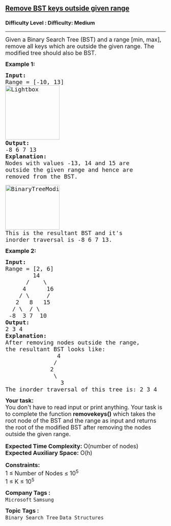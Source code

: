 <h2><a href="https://www.geeksforgeeks.org/problems/remove-bst-keys-outside-given-range/1?page=11&category=Tree,Binary%20Search%20Tree,DFS,BFS&sortBy=difficulty">Remove BST keys outside given range</a></h2><h3>Difficulty Level : Difficulty: Medium</h3><hr><div class="problems_problem_content__Xm_eO"><p><span style="font-size:18px">Given a Binary Search Tree (BST) and a range [min, max], remove all keys which are outside the given range. The modified tree should also be BST.</span></p>

<p><strong><span style="font-size:18px">Example 1:</span></strong></p>

<pre><strong><span style="font-size:18px">Input:
</span></strong><span style="font-size:18px">Range = [-10, 13]</span>
<span style="font-size:18px"><img alt="Lightbox" src="https://media.geeksforgeeks.org/wp-content/cdn-uploads/BinaryTree14.png" style="height:170px; width:170px"></span>
<strong><span style="font-size:18px">Output:</span></strong>
<span style="font-size:18px">-8 6 7 13</span>
<strong><span style="font-size:18px">Explanation:</span></strong>
<span style="font-size:18px">Nodes with values -13, 14 and 15 are 
outside the given range </span><span style="font-size:18px">and hence are 
removed from the BST.</span>

<span style="font-size:18px"><img alt="BinaryTreeModified2" src="https://media.geeksforgeeks.org/wp-content/cdn-uploads/BinaryTreeModified2.png" style="height:140px; width:170px"></span>
<span style="font-size:18px">This is the resultant BST and it's 
inorder traversal is -8 6 7 13.
</span></pre>

<p><strong><span style="font-size:18px">Example 2:</span></strong></p>

<pre><strong><span style="font-size:18px">Input:</span></strong>
<span style="font-size:18px">Range = [2, 6]
        14
      /    \
     4      16
    / \     /
   2   8   15
  / \  / \
 -8  3 7  10</span>
<strong><span style="font-size:18px">Output:
</span></strong><span style="font-size:18px">2 3 4</span>
<strong><span style="font-size:18px">Explanation:</span></strong>
<span style="font-size:18px">After removing nodes outside the range, 
the resultant BST looks like:
               4
              /
             2
              \
                3 
The inorder traversal of this tree is: 2 3 4</span>
</pre>

<div><strong><span style="font-size:18px">Your task:</span></strong></div>

<div><span style="font-size:18px">You don't have to read input or print anything. Your task is to complete the function <strong>removekeys()</strong> which takes the root node of the BST and the range as input and returns the root of the modified BST after removing the nodes outside the given range.</span></div>

<div>&nbsp;</div>

<div><span style="font-size:18px"><strong>Expected Time Complexity: </strong>O(number of nodes)</span></div>

<div><span style="font-size:18px"><strong>Expected Auxiliary Space:</strong> O(h)</span></div>

<div>&nbsp;</div>

<div><strong><span style="font-size:18px">Constraints:</span></strong></div>

<div><span style="font-size:18px">1 ≤ Number of Nodes ≤ 10<sup>5</sup><br>
1 ≤ K ≤ 10<sup>5</sup></span></div>
</div><p><span style=font-size:18px><strong>Company Tags : </strong><br><code>Microsoft</code>&nbsp;<code>Samsung</code>&nbsp;<br><p><span style=font-size:18px><strong>Topic Tags : </strong><br><code>Binary Search Tree</code>&nbsp;<code>Data Structures</code>&nbsp;